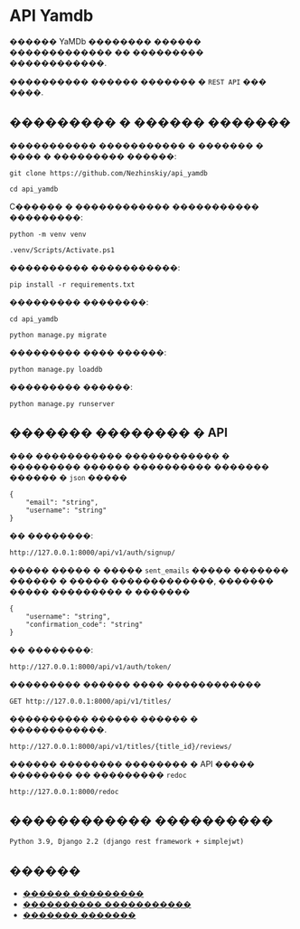 # API Yamdb
������ YaMDb �������� ������ ������������� �� ��������� ������������.

���������� ������ ������� � `REST API` ��� ����.

## ��������� � ������ �������

����������� ����������� � ������� � ���� � ��������� ������:

```
git clone https://github.com/Nezhinskiy/api_yamdb

cd api_yamdb
```

C������ � ������������ ����������� ���������:

```
python -m venv venv

.venv/Scripts/Activate.ps1
```

���������� �����������:

```
pip install -r requirements.txt
```

��������� ��������:

```
cd api_yamdb

python manage.py migrate
```

��������� ���� ������:

```
python manage.py loaddb
```

��������� ������:

```
python manage.py runserver
```

## ������� �������� � API

��� ����������� ������������ � ��������� ������ ���������� ������� ������ � `json` �����  
```
{
    "email": "string",
    "username": "string"
}
```
�� ��������:
```
http://127.0.0.1:8000/api/v1/auth/signup/
```
����� ����� � ����� `sent_emails` ����� ������� ������ � ����� �������������, ������� ����� ��������� � �������
```
{
    "username": "string",
    "confirmation_code": "string"
}
```
�� ��������:
```
http://127.0.0.1:8000/api/v1/auth/token/
```

��������� ������ ���� ������������
```
GET http://127.0.0.1:8000/api/v1/titles/
```
���������� ������ ������ � ������������.
```
http://127.0.0.1:8000/api/v1/titles/{title_id}/reviews/
```

������ �������� �������� � API ����� �������� �� ��������� `redoc`
```
http://127.0.0.1:8000/redoc
```

## ������������ ����������
```
Python 3.9, Django 2.2 (django rest framework + simplejwt)
```

## ������
- [������ ���������](https://github.com/Nezhinskiy)
- [���������� �����������](https://github.com/sidelkin1)
- [������� �������](https://github.com/SankakuSpace)